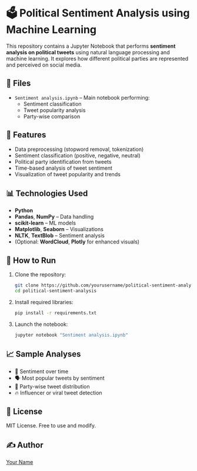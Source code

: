 # 🗳️ Political Sentiment Analysis using Machine Learning

This repository contains a Jupyter Notebook that performs **sentiment analysis on political tweets** using natural language processing and machine learning. It explores how different political parties are represented and perceived on social media.

## 📁 Files

- `Sentiment analysis.ipynb` – Main notebook performing:
  - Sentiment classification
  - Tweet popularity analysis
  - Party-wise comparison

## 🧠 Features

- Data preprocessing (stopword removal, tokenization)
- Sentiment classification (positive, negative, neutral)
- Political party identification from tweets
- Time-based analysis of tweet sentiment
- Visualization of tweet popularity and trends

## 📊 Technologies Used

- **Python**
- **Pandas**, **NumPy** – Data handling
- **scikit-learn** – ML models
- **Matplotlib**, **Seaborn** – Visualizations
- **NLTK**, **TextBlob** – Sentiment analysis
- (Optional: **WordCloud**, **Plotly** for enhanced visuals)

## 🚀 How to Run

1. Clone the repository:
   ```bash
   git clone https://github.com/yourusername/political-sentiment-analysis.git
   cd political-sentiment-analysis
   ```

2. Install required libraries:
   ```bash
   pip install -r requirements.txt
   ```

3. Launch the notebook:
   ```bash
   jupyter notebook "Sentiment analysis.ipynb"
   ```

## 📈 Sample Analyses

- 📅 Sentiment over time
- 🗣️ Most popular tweets by sentiment
- 🧾 Party-wise tweet distribution
- 🔥 Influencer or viral tweet detection

## 📄 License

MIT License. Free to use and modify.

## ✍️ Author

[Your Name](https://github.com/yourusername)
